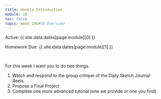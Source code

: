 ```yaml
---
title: Weekly Introduction
module: 10
toc: false
topic: Week 10&#58 Overview
---
```




Active: {{ site.data.dates[page.module][0] }}

Homework Due: {{ site.data.dates[page.module][1] }}

<br />


For this week I want you to do two things.

1. Watch and respond to the group critique of the Daily Sketch Journal Reels.
2. Propose a Final Project
3. Complete one more advanced tutorial (one we provide or one you find)
